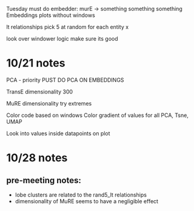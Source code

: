 Tuesday must do 
embedder: murE -> something something something Embeddings
plots without windows

lt relationships pick 5 at random for each entity x

look over windower logic make sure its good

# 10/21 notes

PCA - priority PUST DO PCA ON EMBEDDINGS

TransE dimensionality 300 

MuRE dimensionality try extremes

Color code based on windows
Color gradient of values for all PCA, Tsne, UMAP

Look into values inside datapoints on plot

# 10/28 notes
## pre-meeting notes:
- lobe clusters are related to the rand5_lt relationships
- dimensionality of MuRE seems to have a negligible effect